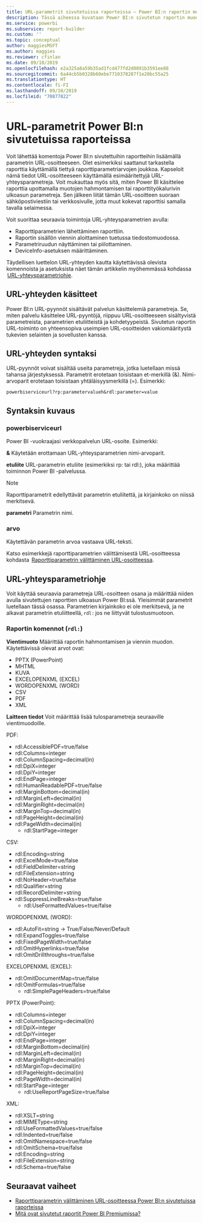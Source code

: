 ```yaml
---
title: URL-parametrit sivutetuissa raporteissa – Power BI:n raportin muodostin
description: Tässä aiheessa kuvataan Power BI:n sivutetun raportin muodostimen raporttiparametrien yleisiä käyttötarkoituksia, määritettäviä ominaisuuksia ja paljon muuta.
ms.service: powerbi
ms.subservice: report-builder
ms.custom: ''
ms.topic: conceptual
author: maggiesMSFT
ms.author: maggies
ms.reviewer: cfinlan
ms.date: 09/10/2019
ms.openlocfilehash: e2a325a8a59b35ad1fcd477fd2d0891b3591ee88
ms.sourcegitcommit: 6a44cb5b0328b60ebe7710378287f1e20bc55a25
ms.translationtype: HT
ms.contentlocale: fi-FI
ms.lasthandoff: 09/10/2019
ms.locfileid: "70877822"
---
```

# <a name="url-parameters-in-paginated-reports-in-power-bi"></a>URL-parametrit Power BI:n sivutetuissa raporteissa

Voit lähettää komentoja Power BI:n sivutettuihin raportteihin lisäämällä parametrin URL-osoitteeseen. Olet esimerkiksi saattanut tarkastella raporttia käyttämällä tiettyä raporttiparametriarvojen joukkoa. Kapseloit nämä tiedot URL-osoitteeseen käyttämällä esimääritettyjä URL-yhteysparametreja. Voit mukauttaa myös sitä, miten Power BI käsittelee raporttia upottamalla muotojen hahmontamisen tai raporttityökalurivin ulkoasun parametreja. Sen jälkeen liität tämän URL-osoitteen suoraan sähköpostiviestiin tai verkkosivulle, jotta muut kokevat raporttisi samalla tavalla selaimessa. 

Voit suorittaa seuraavia toimintoja URL-yhteysparametrien avulla: 

- Raporttiparametrien lähettäminen raporttiin. 
- Raportin sisällön viennin aloittaminen tuetussa tiedostomuodossa. 
- Parametriruudun näyttäminen tai piilottaminen. 
- DeviceInfo-asetuksen määrittäminen. 

Täydellisen luettelon URL-yhteyden kautta käytettävissä olevista komennoista ja asetuksista näet tämän artikkelin myöhemmässä kohdassa  [URL-yhteysparametriohje](#url-access-parameter-reference). 

## <a name="url-access-concepts"></a>URL-yhteyden käsitteet 

Power BI:n URL-pyynnöt sisältävät palvelun käsittelemiä parametreja. Se, miten palvelu käsittelee URL-pyyntöjä, riippuu URL-osoitteeseen sisältyvistä parametreista, parametrien etuliitteistä ja kohdetyypeistä. Sivutetun raportin URL-toiminto on yhteensopiva useimpien URL-osoitteiden vakiomääritystä tukevien selainten ja sovellusten kanssa. 

## <a name="url-access-syntax"></a>URL-yhteyden syntaksi 

URL-pyynnöt voivat sisältää useita parametreja, jotka luetellaan missä tahansa järjestyksessä. Parametrit erotetaan toisistaan et-merkillä (&). Nimi-arvoparit erotetaan toisistaan yhtäläisyysmerkillä (=). Esimerkki:

```
powerbiserviceurl?rp:parametervalueh&rdl:parameter=value  
```

## <a name="syntax-description"></a>Syntaksin kuvaus 

### <a name="powerbiserviceurl"></a>powerbiserviceurl 

Power BI -vuokraajasi verkkopalvelun URL-osoite. Esimerkki: 

**&** Käytetään erottamaan URL-yhteysparametrien nimi-arvoparit.

**etuliite** URL-parametrin etuliite (esimerkiksi rp: tai rdl:), joka määrittää toiminnon Power BI -palvelussa. 

> [!NOTE]
> Raporttiparametrit edellyttävät parametrin etuliitettä, ja kirjainkoko on niissä merkitsevä. 

**parametri** Parametrin nimi. 

### <a name="value"></a>arvo 

Käytettävän parametrin arvoa vastaava URL-teksti. 

Katso esimerkkejä raporttiparametrien välittämisestä URL-osoitteessa kohdasta  [Raporttiparametrin välittäminen URL-osoitteessa](report-builder-url-pass-parameters.md).

## <a name="url-access-parameter-reference"></a>URL-yhteysparametriohje

Voit käyttää seuraavia parametreja URL-osoitteen osana ja määrittää niiden avulla sivutettujen raporttien ulkoasun Power BI:ssä. Yleisimmät parametrit luetellaan tässä osassa. Parametrien kirjainkoko ei ole merkitsevä, ja ne alkavat parametrin etuliitteellä, `rdl:` jos ne liittyvät tulostusmuotoon.  

### <a name="report-commands-rdl"></a>Raportin komennot (`rdl:`) 

**Vientimuoto** Määrittää raportin hahmontamisen ja viennin muodon. Käytettävissä olevat arvot ovat:
 
- PPTX (PowerPoint)
- MHTML 
- KUVA 
- EXCELOPENXML (EXCEL) 
- WORDOPENXML (WORD) 
- CSV 
- PDF 
- XML 

**Laitteen tiedot** Voit määrittää lisää tulosparametreja seuraaville vientimuodoille. 

PDF:

- rdl:AccessiblePDF=true/false
- rdl:Columns=integer
- rdl:ColumnSpacing=decimal(in)
- rdl:DpiX=integer
- rdl:DpiY=integer
- rdl:EndPage=integer
- rdl:HumanReadablePDF=true/false
- rdl:MarginBottom=decimal(in)
- rdl:MarginLeft=decimal(in)
- rdl:MarginRight=decimal(in)
- rdl:MarginTop=decimal(in)
- rdl:PageHeight=decimal(in)
- rdl:PageWidth=decimal(in)
    - rdl:StartPage=integer
    
CSV:

- rdl:Encoding=string
- rdl:ExcelMode=true/false
- rdl:FieldDelimiter=string
- rdl:FileExtension=string
- rdl:NoHeader=true/false
- rdl:Qualifier=string
- rdl:RecordDelimiter=string
- rdl:SuppressLineBreaks=true/false
    - rdl:UseFormattedValues=true/false
    
WORDOPENXML (WORD):

- rdl:AutoFit=string -> True/False/Never/Default
- rdl:ExpandToggles=true/false
- rdl:FixedPageWidth=true/false
- rdl:OmitHyperlinks=true/false
- rdl:OmitDrillthroughs=true/false

EXCELOPENXML (EXCEL):

- rdl:OmitDocumentMap=true/false
- rdl:OmitFormulas=true/false
    - rdl:SimplePageHeaders=true/false
    
PPTX (PowerPoint):
 
- rdl:Columns=integer
- rdl:ColumnSpacing=decimal(in)
- rdl:DpiX=integer
- rdl:DpiY=integer
- rdl:EndPage=integer
- rdl:MarginBottom=decimal(in)
- rdl:MarginLeft=decimal(in)
- rdl:MarginRight=decimal(in)
- rdl:MarginTop=decimal(in)
- rdl:PageHeight=decimal(in)
- rdl:PageWidth=decimal(in)
- rdl:StartPage=integer
    - rdl:UseReportPageSize=true/false

XML:

- rdl:XSLT=string
- rdl:MIMEType=string
- rdl:UseFormattedValues=true/false
- rdl:Indented=true/false
- rdl:OmitNamespace=true/false
- rdl:OmitSchema=true/false
- rdl:Encoding=string
- rdl:FileExtension=string
- rdl:Schema=true/false

## <a name="next-steps"></a>Seuraavat vaiheet

- [Raporttiparametrin välittäminen URL-osoitteessa Power BI:n sivutetuissa raporteissa](report-builder-url-pass-parameters.md)
- [Mitä ovat sivutetut raportit Power BI Premiumissa?](paginated-reports-report-builder-power-bi.md)
